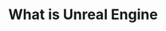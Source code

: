 # What is Unreal Engine



<!-- # History of Unreal Engine 5

The Unreal Engine was created by ***Tim Sweeney***, founder and CEO of Epic Games. He initially developed Unreal Engine 1 in 1995 for the game *<ins>Unreal</ins>* -->